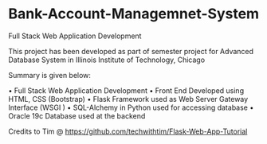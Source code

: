 # Bank-Account-Managemnet-System
Full Stack Web Application Development

This project has been developed as part of semester project for Advanced Database System in Illinois Institute of Technology, Chicago

Summary is given below:

• Full Stack Web Application Development
• Front End Developed using HTML, CSS (Bootstrap)
• Flask Framework used as Web Server Gateway Interface (WSGI )
• SQL-Alchemy in Python used for accessing database
• Oracle 19c Database used at the backend

Credits to Tim @ https://github.com/techwithtim/Flask-Web-App-Tutorial

